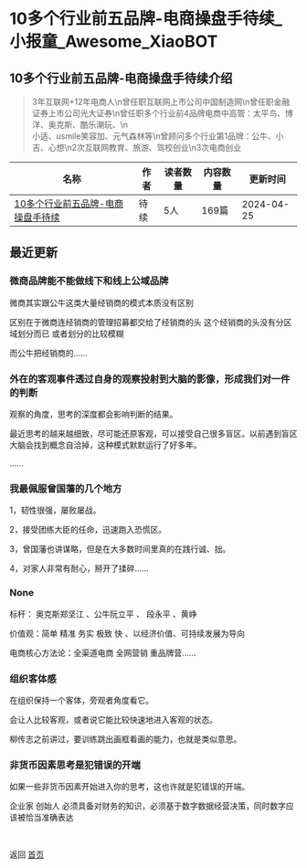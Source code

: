 # 10多个行业前五品牌-电商操盘手待续_小报童_Awesome_XiaoBOT

## 10多个行业前五品牌-电商操盘手待续介绍
> 3年互联网+12年电商人\n曾任职互联网上市公司中国制造网\n曾任职金融证券上市公司光大证券\n曾任职多个行业前4品牌电商中高管：太平鸟、博洋、奥克斯、酷乐潮玩、\n  
小适、usmile笑容加、元气森林等\n曾顾问多个行业第1品牌：公牛、小吉、心想\n2次互联网教育、旅游、驾校创业\n3次电商创业  
  


|名称|作者|读者数量|内容数量|更新时间|
|---|---|---|---|---|
|[10多个行业前五品牌-电商操盘手待续](https://xiaobot.net/p/dadao?refer=0b133df9-27dc-423b-8101-639049001c13)|待续|5人|169篇|2024-04-25|

## 最近更新
### 微商品牌能不能做线下和线上公域品牌

微商其实跟公牛这类大量经销商的模式本质没有区别

区别在于微商连经销商的管理招募都交给了经销商的头 这个经销商的头没有分区域划分而已 或者划分的比较模糊

而公牛把经销商的......

### 外在的客观事件透过自身的观察投射到大脑的影像，形成我们对一件的判断

观察的角度，思考的深度都会影响判断的结果。

​最近思考的越来越细致，尽可能还原客观，可以接受自己很多盲区。以前遇到盲区大脑会找到概念自洽掉，这种模式默默运行了好多年。

​......

### 我最佩服曾国藩的几个地方

1，韧性很强，屡败屡战。

2，接受团练大臣的任命，迅速跑入恐慌区。

3，曾国藩也讲谋略，但是在大多数时间里真的在践行诚、拙。

4，对家人非常有耐心，掰开了揉碎......

### None

标杆： 奥克斯郑坚江 、公牛阮立平 、 段永平 、黄峥

价值观：简单 精准 务实 极致 快 、以经济价值、可持续发展为导向

电商核心方法论：全渠道电商 全⽹营销 重品牌营......

### 组织客体感

在组织保持一个客体，旁观者角度看它。

会让人比较客观，或者说它能比较快速地进入客观的状态。

柳传志之前讲过，要训练跳出画框看画的能力，也就是类似意思。

### 非货币因素思考是犯错误的开端

如果一些非货币因素开始进入你的思考，这也许就是犯错误的开端。

企业家 创始人 必须具备对财务的知识，必须基于数字数据经营决策，同时数字应该被恰当准确表达


<a href="https://github.com/Reno9527/awesome-xiaobot" style="color: white; text-decoration: none;">awesome-xiaobot</a>

返回 [首页](../README.md)
